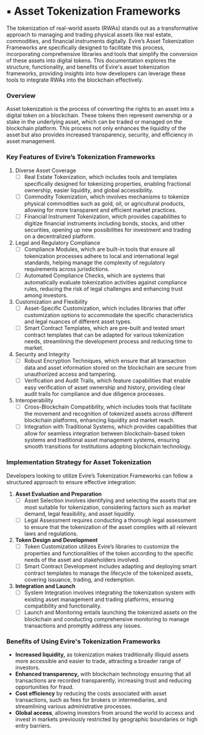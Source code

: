 # ▪️ Asset Tokenization Frameworks

The tokenization of real-world assets (RWAs) stands out as a transformative approach to managing and trading physical assets like real estate, commodities, and financial instruments digitally. Evire’s Asset Tokenization Frameworks are specifically designed to facilitate this process, incorporating comprehensive libraries and tools that simplify the conversion of these assets into digital tokens. This documentation explores the structure, functionality, and benefits of Evire's asset tokenization frameworks, providing insights into how developers can leverage these tools to integrate RWAs into the blockchain effectively.

### Overview&#x20;

Asset tokenization is the process of converting the rights to an asset into a digital token on a blockchain. These tokens then represent ownership or a stake in the underlying asset, which can be traded or managed on the blockchain platform. This process not only enhances the liquidity of the asset but also provides increased transparency, security, and efficiency in asset management.

### Key Features of Evire’s Tokenization Frameworks

1. Diverse Asset Coverage
   * [ ] Real Estate Tokenization, which includes tools and templates specifically designed for tokenizing properties, enabling fractional ownership, easier liquidity, and global accessibility.
   * [ ] Commodity Tokenization, which involves mechanisms to tokenize physical commodities such as gold, oil, or agricultural products, allowing for more transparent and efficient market practices.
   * [ ] Financial Instrument Tokenization, which provides capabilities to digitize financial instruments including bonds, stocks, and other securities, opening up new possibilities for investment and trading on a decentralized platform.
2. Legal and Regulatory Compliance
   * [ ] Compliance Modules, which are built-in tools that ensure all tokenization processes adhere to local and international legal standards, helping manage the complexity of regulatory requirements across jurisdictions.
   * [ ] Automated Compliance Checks, which are systems that automatically evaluate tokenization activities against compliance rules, reducing the risk of legal challenges and enhancing trust among investors.
3. Customization and Flexibility
   * [ ] Asset-Specific Customization, which includes libraries that offer customization options to accommodate the specific characteristics and legal nuances of different asset types.
   * [ ] Smart Contract Templates, which are pre-built and tested smart contract templates that can be adapted for various tokenization needs, streamlining the development process and reducing time to market.
4. Security and Integrity
   * [ ] Robust Encryption Techniques, which ensure that all transaction data and asset information stored on the blockchain are secure from unauthorized access and tampering.
   * [ ] Verification and Audit Trails, which feature capabilities that enable easy verification of asset ownership and history, providing clear audit trails for compliance and due diligence processes.
5. Interoperability
   * [ ] Cross-Blockchain Compatibility, which includes tools that facilitate the movement and recognition of tokenized assets across different blockchain platforms, enhancing liquidity and market reach.
   * [ ] Integration with Traditional Systems, which provides capabilities that allow for seamless integration between blockchain-based token systems and traditional asset management systems, ensuring smooth transitions for institutions adopting blockchain technology.

### Implementation Strategy for Asset Tokenization

Developers looking to utilize Evire’s Tokenization Frameworks can follow a structured approach to ensure effective integration:

1. **Asset Evaluation and Preparation**
   * [ ] Asset Selection involves identifying and selecting the assets that are most suitable for tokenization, considering factors such as market demand, legal feasibility, and asset liquidity.
   * [ ] Legal Assessment requires conducting a thorough legal assessment to ensure that the tokenization of the asset complies with all relevant laws and regulations.
2. **Token Design and Development**
   * [ ] Token Customization utilizes Evire’s libraries to customize the properties and functionalities of the token according to the specific needs of the asset and stakeholders involved.
   * [ ] Smart Contract Development includes adapting and deploying smart contract templates to manage the lifecycle of the tokenized assets, covering issuance, trading, and redemption.
3. **Integration and Launch**
   * [ ] System Integration involves integrating the tokenization system with existing asset management and trading platforms, ensuring compatibility and functionality.
   * [ ] Launch and Monitoring entails launching the tokenized assets on the blockchain and conducting comprehensive monitoring to manage transactions and promptly address any issues.

### Benefits of Using Evire's Tokenization Frameworks

* **Increased liquidity,** as tokenization makes traditionally illiquid assets more accessible and easier to trade, attracting a broader range of investors.
* **Enhanced transparency,** with blockchain technology ensuring that all transactions are recorded transparently, increasing trust and reducing opportunities for fraud.
* **Cost efficiency** by reducing the costs associated with asset transactions, such as fees for brokers or intermediaries, and streamlining various administrative processes.
* **Global access**, allowing investors from around the world to access and invest in markets previously restricted by geographic boundaries or high entry barriers.
